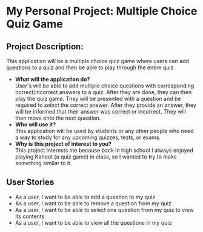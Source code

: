 # My Personal Project: Multiple Choice Quiz Game

## Project Description:

<p>This application will be a multiple choice quiz game where users can add questions to a quiz and then be able to play
through the entire quiz.</p>

- **What will the application do?** <br>
  User's will be able to add multiple choice questions with corresponding correct/incorrect answers to a quiz. After 
  they are done, they can then play the quiz game. They will be presented with a question and be required to *select* 
  the correct answer. After they provide an answer, they will be informed that their answer was correct or incorrect. 
  They will then move onto the next question.
- **Who will use it?** <br>
  This application will be used by students or any other people who need a way to study for any upcoming quizzes, tests,
  or exams.
- **Why is this project of interest to you?** <br>
  This project interests me because back in high school I always enjoyed playing Kahoot (a quiz game) in class, so I 
  wanted to try to make something similar to it. 
  
## User Stories

- As a user, I want to be able to add a question to my quiz
- As a user, I want to be able to remove a question from my quiz
- As a user, I want to be able to select one question from my quiz to view its contents
- As a user, I want to be able to view all the questions in my quiz